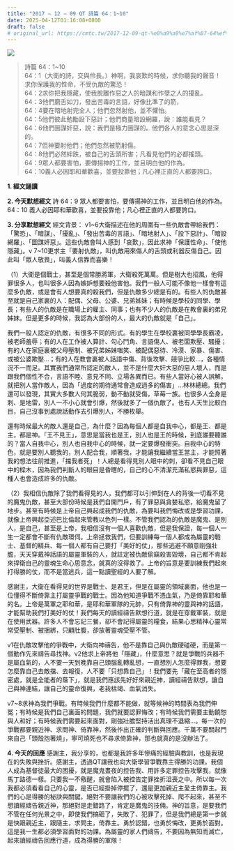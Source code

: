 ```yaml
---
title: "2017 – 12 – 09 QT 詩篇 64：1~10"
date: 2025-04-12T01:16:08+0800
draft: false
# original_url: https://cmtc.tw/2017-12-09-qt-%e8%a9%a9%e7%af%87-64%ef%bc%9a110
---
```


![](/images/qt.jpg)
> 詩篇 64：1\~10  
> 64：1（大衛的詩，交與伶長。）神啊，我哀歎的時候，求你聽我的聲音！求你保護我的性命，不受仇敵的驚恐！  
> 64：2求你把我隱藏，使我脫離作惡之人的暗謀和作孽之人的擾亂。  
> 64：3他們磨舌如刀，發出苦毒的言語，好像比準了的箭，  
> 64：4要在暗地射完全人；他們忽然射他，並不懼怕。  
> 64：5他們彼此勉勵設下惡計；他們商量暗設網羅，說：誰能看見？  
> 64：6他們圖謀奸惡，說：我們是極力圖謀的。他們各人的意念心思是深的。  
> 64：7但神要射他們；他們忽然被箭射傷。  
> 64：8他們必然絆跌，被自己的舌頭所害；凡看見他們的必都搖頭。  
> 64：9眾人都要害怕，要傳揚神的工作，並且明白他的作為。  
> 64：10義人必因耶和華歡喜，並要投靠他；凡心裡正直的人都要誇口。

**1. 經文誦讀**

**2.  今天默想經文**
詩 64：9 眾人都要害怕，要傳揚神的工作，並且明白他的作為。  
64：10 義人必因耶和華歡喜，並要投靠他；凡心裡正直的人都要誇口。

**3. 分享默想經文**
經文背景： v1\~6大衛描述在他的周圍有一些仇敵會帶給我們：「驚恐」、「暗謀」、「擾亂」、「發出苦毒的言語」、「暗地射人」、「設下惡計」、「暗設網羅」、「圖謀奸惡」。這些仇敵會叫人感到「哀歎」，因此求神「保護性命」、「使他隱藏」。v 7\~10更求主「要射仇敵」，叫仇敵用來傷人的舌頭或利器反傷自己。因此叫「眾人敬畏」，叫義人信靠而喜樂！

（1）大衛是個戰士，甚至是個常勝將軍，大衛殺死萬萬。但是樹大也招風，他得罪很多人，也叫很多人因為嫉妒想要殺他害他。我們一般人可能不像他一樣會有這麼多仇敵，或是會有人想要真的殺我們，但是仇敵多少總是有的。有些人的仇敵甚至就是自己家裏的人：配偶、父母、公婆、兄弟姊妹；有時候是學校的同學、學長；有些人的仇敵是在職場上的雇主、同事；也有不少人的仇敵是在教會裏的弟兄姊妹。但是更多的時候，我認為大部份的人，最大的仇敵就是「自己」。

我們一般人認定的仇敵，有很多不同的形式。有的學生在學校裏被同學學長霸凌，被老師羞辱；有的人在工作被人算計、勾心鬥角、言語傷人、被老闆欺壓、騷擾；有的人在家庭裏被父母壓制、被兄弟姊妹嗤笑、被配偶惡待、冷漠、家暴、傷害、或被公婆欺壓…；有的人在教會裏被人話語中傷、背後攻擊、競爭比較…，各種情況不一而足。其實我們通常所認定的敵人，並不是什麼大奸大惡的惡人壞人，而是跟我們個性不合，言語不睦、意見不同、立場各異而已。有些人當好心被人誤解，就把別人當作敵人，因為「過度的期待通常會造成過多的傷害」…林林總總。我們還可以發現，其實大多數人何其脆弱，動不動就受傷，草莓一族。也很多人全身是刺、是地雷，別人一不小心就會引爆，然後就多了一個仇敵了。也有人天生比較白目，自己沒事到處說話動作去引爆別人，不勝枚舉。

還有時候最大的敵人還是自己，為什麼？因為每個人都是自我中心，都是王、都是主，都是神。「王不見王」，意思是當我也是王，別人也是王的時候，到底誰要聽誰的？當人自我中心，別人也自我中心的時候，就一定要爆發衝突。自我中心的特色，就是要別人聽我的，別人配合我，順著我，才能讓我繼續當王當主，才能照著我的想法往前推進，「擋我者死」！人總是看得見別人眼中的刺，卻看不見自己眼中的樑木，因為我們判斷人的眼目是昏瞎的，自己的心不清潔充滿私慾與罪惡，這種人也會造成許多的仇敵。

（2）我相信仇敵除了我們看得見的人，我們都可以引伸到在人的背後一切看不見的魔鬼仇敵，甚至大部份時候是我們自開門戶，有了罪惡與貪婪私慾，給魔鬼留了地步。甚至有時候是上帝自己興起成我們的仇敵，為要叫我們悔改或是學習功課，就像上帝興起亞述巴比倫起來管教以色列一樣。不管我們認為的仇敵是魔鬼、是別人，是自己，甚至是上帝，我相信沒有一個人喜歡仇敵，但是我保證，每一個人一生一定都會不斷有仇敵環伺。上帝拯救我們，但要訓練每一個人都成為屬靈的戰士、基督的精兵、每一個人都有自己要打「美好的仗」，那些逃避不願意剛強壯膽，天天穿戴神話語的屬靈軍裝的人，就註定被仇敵偷竊殺害毀壞，自己都不肯起來捍衛自己的靈魂生命心思意念，就真的沒得救了。上帝的旨意是要訓練我們起來打得勝的仗，而不是當逃兵，這一點讀聖經的人要了解。

感謝主，大衛在看得見的世界是戰士、是君王，但是在屬靈的領域裏面，他也是一位懂得不斷倚靠主打屬靈爭戰的戰士。因為他知道爭戰不憑血氣，乃是倚靠耶和華的名。上帝是萬軍之耶和華，是耶和華軍隊的元帥，只有倚靠神的靈與神的話語，才能幫助我們打美好的仗！我們每天的讀經禱告默想行道，就是在穿戴軍裝，就是在使用武器。許多人不會忘記三餐，卻不會記得屬靈的糧食，結果心思精神心靈常常受壓制、被捆綁，只顧肚腹，卻放著靈魂受壓不管。

v1在仇敵攻擊他的爭戰中，大衛向神禱告，他不是靠自己與仇敵硬碰硬，而是第一個動作先來禱告尋找神。v2他求上帝將他「隱藏」，什麼意思？就是爭戰的兵器不是屬血氣的，人不要一天到晚靠自己頭腦亂轉亂想，一直想別人怎麼得罪我，想要怎麼靠自己去敵擋、去報復，人不要「只想靠自己」！我們要先「藏在至高者的隱密處，就是全能者的蔭下」，就是我們應該先好好來親近神，讀經禱告默想，讓自己與神連結，讓自己的靈命復興，老我枯竭、血氣消失。

v7\~8求神為我們爭戰。有時候我們什麼都不能做，就等候神的時間表為我們伸冤；有時候是我們自己裏面的問題，我們就要認罪悔改；有時候我們需要主動饒恕與人和好；有時候我們需要起來面對，剛強壯膽堅持活出真理不退縮…。每一次的爭戰都要親近神、求問神、倚靠神，然後作出正確的判斷與回應。千萬不要關起門來自己「頭殼抱著燒」，寧可燒死也不尋求倚靠神，那也就真的是沒辦法了。

**4. 今天的回應**
感謝主，我分享的，也都是我許多年慘痛的經驗與教訓，也是我現在的失敗與挫折。感謝主，透過QT讓我也向大衛學習爭戰靠主得勝的功課。我個人成為基督徒最大的困擾，就是魔鬼晝夜的控告我、用許多定罪控告攻擊我，就像馬丁路德一樣。只要我一不儆醒，就會陷入被控告定罪挫折沮喪之中。所以每一次我都必須看看自己的心靈，是否已經掛掉停擺了，還是更加親近主愛主倚靠主。我們的心是得勝的秘訣與關鍵，絕對不要讓我們的心被攻擊死掉、爬不起來，甚至不想讀經禱告親近神，那絕對是走錯路了，肯定是魔鬼的技倆。神的旨意，是要我們不管在任何光景之中，即使我們搞砸了，失敗了、犯罪了，但是我們總是第一步就是快跟親近主，跟隨主，求問主，倚靠主。勇於認錯，也勇於悔改，更勇於面對。這是我一生都必須學習面對的功課。為屬靈的家人們禱告，不要因為無知而滅亡，起來讀經禱告回應行道，成為得勝的軍隊！
